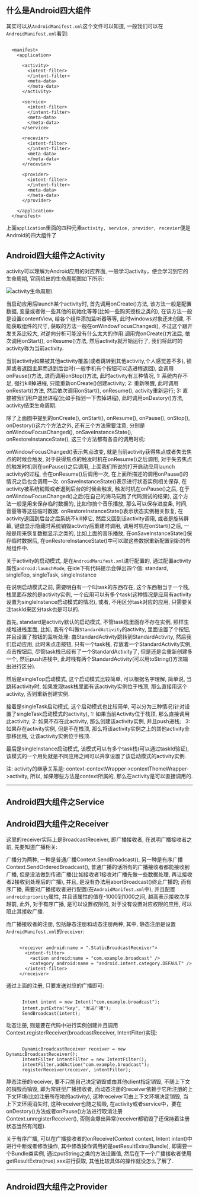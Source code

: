 ## 什么是Android四大组件

其实可以从`AndroidManifest.xml`这个文件可以知道, 一般我们可以在`AndroidManifest.xml`看到:

```

  <manifest>
    <application>
      
      <activity>
        <intent-filter>  
        </intent-filter>
        <meta-data>
        </meta-data>
      </activity>
     
      <service>
        <intent-filter>
        </intent-filter>
        <meta-data>
        </meta-data>
      </service>
      
      <recevier>
        <intent-filter>
        </intent-filter>
        <meta-data>
        </meta-data>
      </recevier>
     
      <provider>
        <intent-filter>
        </intent-filter>
        <meta-data>
        </meta-data>
      </provider>
      
    </application>  
  </manifest>

```

上面`application`里面的四种元素`activity, service, provider, recevier`便是Android的四大组件了

## Android四大组件之Activity

activity可以理解为Android应用的对应界面, 一般学习activity，便会学习到它的生命周期, 官网给出的生命周期图如下所示:

![activity生命周期](https://box.kancloud.cn/2016-03-01_56d500de6b42c.jpg)\

当启动应用后launch某个activity时, 首先调用onCreate()方法, 该方法一般是配置数据, 变量或者做一些其他的初始化等等(比如一些购买授权之类的), 在该方法一般是设置contentView, 给各个组件添加监听器等等, 此时windows对象还未创建, 不能获取组件的尺寸, 获取的方法一般在onWindowFocusChanged(), 不过这个跟开发关系比较大, 对逆向分析可能没有什么太大的作用.调用完onCreate()方法后, 依次调用onStart(), onResume()方法, 然后activity就开始运行了, 我们将此时的activity称为当前activity.

当前activity如果被其他activity覆盖(或者跳转到其他activity,个人感觉差不多), 锁屏或者返回主屏而退到后台时(一般手机有个按钮可以选进程返回), 会调用onPause()方法, 进而调用onStop()方法, 此时activity有三种情况, 1: 系统内存不足, 强行kill掉进程, 只能重新onCreate()创建activity; 2: 重新唤醒, 此时调用onRestart()方法, 然后依次调用onStart(), onResume(), activity重新运行; 3: 直接被我们用户退出进程(比如手指划一下去掉进程), 此时调用onDestory()方法, activity结束生命周期.

除了上面图中提到的onCreate(), onStart(), onResume(), onPause(), onStop(), onDestory()这六个方法之外, 还有三个方法需要注意, 分别是onWindowFocusChanged(), onSaveInstanceState(), onRestoreInstanceState(), 这三个方法都有各自的调用时机:

onWindowFocusChanged()表示焦点改变, 就是当前activity获得焦点或者失去焦点的时候会触发, 对于获得焦点的触发时机在onResume()之后调用, 对于失去焦点的触发时机则在onPause()之后调用, 上面我们所说的打开启动应用launch activity的过程, 会在onResume()后调用一次, 在上面所描述的调用onPause()的情况之后也会调用一次.
onSaveInstanceState()表示进行状态实例相关保存, 在activity被系统销毁或者退到后台的时候会触发, 触发时机在onPause()之后, 在于onWindowFocusChanged()之后(在自己的海马玩跑了代码测试的结果), 这个方法一般是用来保存临时数据的, 比如你搞个音乐播放, 那么可以保存进度条, 时间, 音量等等这些临时数据.
onRestoreInstanceState()表示状态实例相关恢复, 在activity退回到后台之后系统不kill掉它, 然后又回到该activity调用, 或者是旋转屏幕, 键盘显示隐藏时系统销毁activity后重建时调用, 调用时机在onStart()之后, 一般是用来恢复数据显示之类的, 比如上面的音乐播放, 在onSaveInstanceState()保存临时数据后, 在onRestoreInstanceState()中可以取这些数据重新配置到新的布局组件中.

关于activity的启动模式, 是在`AndroidManifest.xml`进行配置的, 通过配置activity属性`android:launchMode`, 在ide下有代码提示会弹出四个值: standard, singleTop, singleTask, singleInstance

在说明启动模式之前, 需要明白有一个叫task的东西存在, 这个东西相当于一个栈, 栈里面存放的是activity实例, 一个应用可以有多个task(这种情况是应用有activity设置为singleInstance启动模式的情况), 或者, 不用区分task对应的应用, 只需要关注taskId来区分task也是可以的.

首先, standard是activity默认的启动模式, 不管task栈里面存不存在实例, 照样生成堆进栈里面, 比如, 我有个叫做`StandardActivity`的activity, 里面设置了个按钮, 并且设置了按钮的监听处理: 由StandardActivity跳转到StandardActivity, 然后我们启动应用, 此时未点击按钮, 只有一个task栈, 存放着一个StandardActivity实例, 点击按钮后, 尽管task栈已经有了一个StandardActivity了, 但是还是会重新创建多一个, 然后push进栈中, 此时栈有两个StandardActivity(可以用toString()方法输出进行区分).

然后是singleTop启动模式, 这个启动模式比较简单, 可以根据名字理解, 简单说, 当跳转activity时, 如果发现task栈里面有该activity实例位于栈顶, 那么直接用这个activity, 否则重新创建实例.

接着是singleTask启动模式, 这个启动模式也比较简单, 可以分为三种情况(针对设置了singleTask启动模式的activity), 1: 如果当前Activity位于栈顶, 那么直接调用此activity;  2: 如果不存在此activity, 那么创建该activity实例, 并且push进栈;   3: 如果存在activity实例, 但是不在栈顶, 那么将该activity实例之上的其他activity全部移出栈, 让该activity实例位于栈顶.

最后是singleInstance启动模式, 该模式可以有多个task栈(可以通过taskId验证), 该模式的一个用处就是不同应用之间可以共享设置了该启动模式的activity实例.

注: activity的继承关系是: context-contextWrapper->contextThemeWrapper->activity, 所以, 如果哪些方法是context所属的, 那么在activity是可以直接调用的.

---

## Android四大组件之Service

## Android四大组件之Receiver

这里的receiver实际上是BroadcastReceiver, 即广播接收者, 在说明广播接收者之前, 先要知道广播相关:

广播分为两种, 一种是普通广播Context.SendBroadcast(), 另一种是有序广播Context.SendOrderedBroadcast(), 普通广播的话所有的广播接收者都能接收到广播, 但是没法做到传递广播(比如接收者1接收对广播先做一些数据处理, 再让接收者2接收到处理后的广播), 并且, 是没有办法用abortBroadcast()终止广播的; 而有序广播, 需要对广播接收者进行配置(在`AndroidManifest.xml`中), 并且配置`android:priority`属性, 并且该属性的值在-1000到1000之间, 越高表示接收次序越前, 此外, 对于有序广播, 是可以设置权限的, 对于没有设置对应权限的应用, 可以阻止其接收广播.

而广播接收者的注册, 包括静态注册和动态注册两种, 其中, 静态注册是设置`AndroidManifest.xml`的`receiver`:

```
 
     <receiver android:name = ".StaticBroadcastReceiver">
       <intent-filter>
         <action android:name = "com.example.broadcast" />
         <category android:name = "android.intent.category.DEFAULT" />
       </intent-filter>
     </receiver>

```

通过上面的注册, 只要发送对应的广播即可:

```

      Intent intent = new Intent("com.example.broadcast");
      intent.putExtra("key", "发送广播");
      SendBroadcast(intent);

```

动态注册, 则是要在代码中进行实例创建并且调用Context.registerReceiver(broadcastReceiver, IntentFilter)实现:

```

      DynamicBroadcastReceiver receiver = new DynamicBroadcastReceiver();
      IntentFilter intentFilter = new IntentFilter();
      intentFilter.addAction("com.example.broadcast");
      registerReceiver(receiver, intentFilter);

```

静态注册的receiver, 要不只能自己决定销毁或由其他client指定销毁, 不随上下文的销毁而销毁, 即为常驻型广播接收者, 而动态注册的receiver依赖于它所注册的上下文环境(比如注册所在地的activity), 这种receiver可由上下文环境决定销毁, 当上下文环境消失时, 这种receiver也随之销毁, 在activity或者service中，要在onDestory()方法或者onPause()方法进行取消注册Context.unregisterReceiver(), 否则会爆出异常(receiver都销毁了还保持着注册状态当然有问题).

关于有序广播, 可以在广播接收者的onReceive(Context context, Intent intent)中进行中断或者修改操作, 其中修改操作调用的是setResultExtra(Bundle), 即需要一个Bundle类实例, 通过putString之类的方法设置值, 然后在下一个广播接收者使用getResultExtra(true).xxx进行获取, 其他比较具体的操作就没怎么了解了.

---

## Android四大组件之Provider

